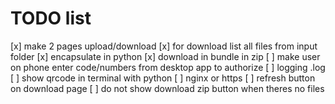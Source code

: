 # TODO list

[x] make 2 pages upload/download
[x] for download list all files from input folder
[x] encapsulate in python
[x] download in bundle in zip
[ ] make user on phone enter code/numbers from desktop app to authorize
[ ] logging .log
[ ] show qrcode in terminal with python
[ ] nginx or https
[ ] refresh button on download page
[ ] do not show download zip button when theres no files
